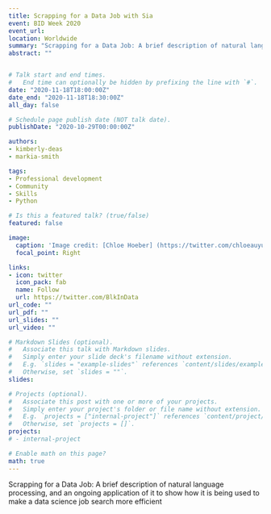 ```yaml
---
title: Scrapping for a Data Job with Sia
event: BID Week 2020
event_url: 
location: Worldwide
summary: "Scrapping for a Data Job: A brief description of natural language processing, and an ongoing application of it to show how it is being used to make a data science job search more efficient"
abstract: ""


# Talk start and end times.
#   End time can optionally be hidden by prefixing the line with `#`.
date: "2020-11-18T18:00:00Z"
date_end: "2020-11-18T18:30:00Z"
all_day: false

# Schedule page publish date (NOT talk date).
publishDate: "2020-10-29T00:00:00Z"

authors:
- kimberly-deas
- markia-smith

tags:
- Professional development
- Community
- Skills
- Python

# Is this a featured talk? (true/false)
featured: false

image:
  caption: 'Image credit: [Chloe Hoeber] (https://twitter.com/chloeauyun)'
  focal_point: Right

links:
- icon: twitter
  icon_pack: fab
  name: Follow
  url: https://twitter.com/BlkInData 
url_code: ""
url_pdf: ""
url_slides: ""
url_video: ""

# Markdown Slides (optional).
#   Associate this talk with Markdown slides.
#   Simply enter your slide deck's filename without extension.
#   E.g. `slides = "example-slides"` references `content/slides/example-slides.md`.
#   Otherwise, set `slides = ""`.
slides: 

# Projects (optional).
#   Associate this post with one or more of your projects.
#   Simply enter your project's folder or file name without extension.
#   E.g. `projects = ["internal-project"]` references `content/project/deep-learning/index.md`.
#   Otherwise, set `projects = []`.
projects:
# - internal-project

# Enable math on this page?
math: true
---
```


Scrapping for a Data Job: A brief description of natural language processing, and an ongoing application of it to show how it is being used to make a data science job search more efficient